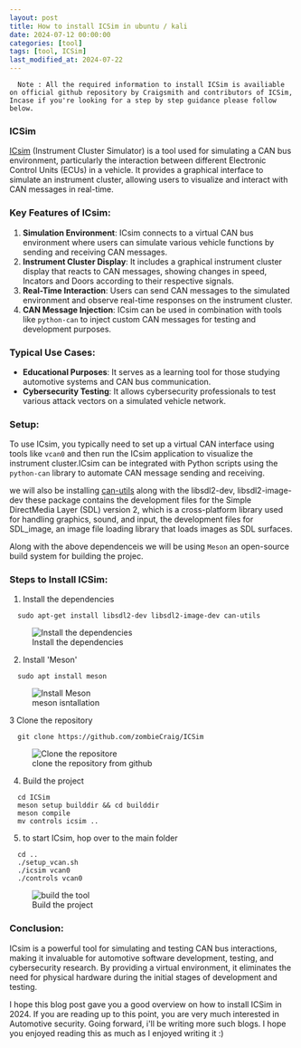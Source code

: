 ```yaml
---
layout: post
title: How to install ICSim in ubuntu / kali 
date: 2024-07-12 00:00:00
categories: [tool]
tags: [tool, ICSim]
last_modified_at: 2024-07-22
---
```


```
  Note : All the required information to install ICSim is availiable on official github repository by Craigsmith and contributors of ICSim, Incase if you're looking for a step by step guidance please follow below. 
```
### ICSim

[ICsim](https://github.com/zombieCraig/ICSim) (Instrument Cluster Simulator) is a tool used for simulating a CAN bus environment, particularly the interaction between different Electronic Control Units (ECUs) in a vehicle. It provides a graphical interface to simulate an instrument cluster, allowing users to visualize and interact with CAN messages in real-time.

### Key Features of ICsim:
1. **Simulation Environment**: ICsim connects to a virtual CAN bus environment where users can simulate various vehicle functions by sending and receiving CAN messages.
2. **Instrument Cluster Display**: It includes a graphical instrument cluster display that reacts to CAN messages, showing changes in speed, Incators and Doors according to their respective signals.
3. **Real-Time Interaction**: Users can send CAN messages to the simulated environment and observe real-time responses on the instrument cluster.
4. **CAN Message Injection**: ICsim can be used in combination with tools like `python-can` to inject custom CAN messages for testing and development purposes.

### Typical Use Cases:
- **Educational Purposes**: It serves as a learning tool for those studying automotive systems and CAN bus communication.
- **Cybersecurity Testing**: It allows cybersecurity professionals to test various attack vectors on a simulated vehicle network.

### Setup:
To use ICsim, you typically need to set up a virtual CAN interface using tools like `vcan0` and then run the ICsim application to visualize the instrument cluster.ICsim can be integrated with Python scripts using the `python-can` library to automate CAN message sending and receiving. 

we will also be installing [can-utils](https://github.com/linux-can/can-utils) along with the libsdl2-dev, libsdl2-image-dev these package contains the development files for the Simple DirectMedia Layer (SDL) version 2, which is a cross-platform library used for handling graphics, sound, and input, the development files for SDL_image, an image file loading library that loads images as SDL surfaces.

Along with the above dependenceis we will be using `Meson` an open-source build system for building the projec.

### Steps to Install ICSim:

1. Install the dependencies
  ```
    sudo apt-get install libsdl2-dev libsdl2-image-dev can-utils
  ```
  <figure>
    <img src="\assets\img\blogs\2024-07-22\depedecies" alt="Install the dependencies">
    <figcaption>Install the dependencies</figcaption>
  </figure>

2. Install 'Meson'
  ```
    sudo apt install meson
  ```
  <figure>
    <img src="\assets/img/blogs/2024-07-22/meson" alt="Install Meson">
    <figcaption>meson isntallation</figcaption>
  </figure>

3 Clone the repository
  ```
    git clone https://github.com/zombieCraig/ICSim
  ```
  <figure>
    <img src="\assets/img/blogs/2024-07-22/repo" 
      alt="Clone the repositore">
    <figcaption>clone the repository from github</figcaption>
  </figure>

4. Build the project
  ```
    cd ICSim 
    meson setup builddir && cd builddir
    meson compile
    mv controls icsim ..
  ```

5. to start ICsim, hop over to the main folder

  ```
    cd ..
    ./setup_vcan.sh
    ./icsim vcan0
    ./controls vcan0
  ```
  <figure>
    <img src="\assets/img/blogs/2024-07-22/setup" 
      alt="build the tool">
    <figcaption>Build the project</figcaption>
  </figure>

### Conclusion:
ICsim is a powerful tool for simulating and testing CAN bus interactions, making it invaluable for automotive software development, testing, and cybersecurity research. By providing a virtual environment, it eliminates the need for physical hardware during the initial stages of development and testing.

I hope this blog post gave you a good overview on how to install ICSim in 2024. If you are reading up to this point, you are very much interested in Automotive security. Going forward, i'll be writing more such blogs. I hope you enjoyed reading this as much as I enjoyed writing it :)